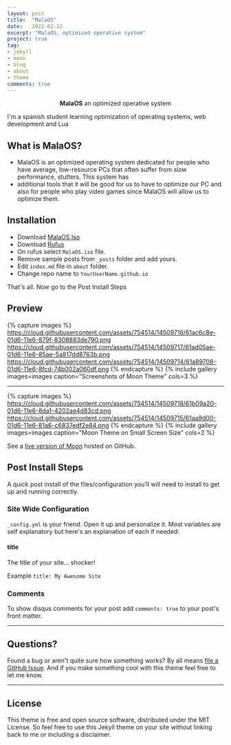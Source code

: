 ```yaml
---
layout: post
title:  "MalaOS"
date:   2022-02-22
excerpt: "MalaOS, optimized operative system"
project: true
tag:
- jekyll 
- moon
- blog
- about
- theme
comments: true
---
```



    
<center><b>MalaOS</b> an optimized operative system</center>
     
 I'm a spanish student learning optimization of operating systems, web development and Lua

## What is MalaOS?
* MalaOS is an optimized operating system dedicated for people who have average, low-resource PCs that often suffer from slow performance, stutters. This system has 
* additional tools that it will be good for us to have to optimize our PC and also for people who play video games since MalaOS will allow us to optimize them.
      
## Installation
* Download [MalaOS Iso](https://github.com/TaylanTatli/Moon/fork)
* Download [Rufus](https://rufus.ie/)
* On rufus select `MalaOS.iso` file.
* Remove sample posts from `_posts` folder and add yours.
* Edit `index.md` file in `about` folder.
* Change repo name to `YourUserName.github.io`    
     
That's all. Now go to the Post Install Steps

## Preview

{% capture images %}
	https://cloud.githubusercontent.com/assets/754514/14509716/61ac6c8e-01d6-11e6-879f-8308883de790.png
	https://cloud.githubusercontent.com/assets/754514/14509717/61ad05ae-01d6-11e6-85ae-5a817dd8763b.png
	https://cloud.githubusercontent.com/assets/754514/14509714/61a89708-01d6-11e6-8fcd-74b002a060df.png
{% endcapture %}
{% include gallery images=images caption="Screenshots of Moon Theme" cols=3 %}

---

{% capture images %}
	https://cloud.githubusercontent.com/assets/754514/14509718/61b09a20-01d6-11e6-8da1-4202ae4d83cd.png
	https://cloud.githubusercontent.com/assets/754514/14509715/61aa9d00-01d6-11e6-81a6-c6837edf2e84.png
{% endcapture %}
{% include gallery images=images caption="Moon Theme on Small Screen Size" cols=2 %}      
      
See a [live version of Moon](http://taylantatli.github.io/Moon) hosted on GitHub.      

## Post Install Steps
A quick post install of the files/configuration you’ll will need to install to get up and running correctly.    

### Site Wide Configuration
`_config.yml` is your friend. Open it up and personalize it. Most variables are self explanatory but here's an explanation of each if needed:

#### title

The title of your site... shocker!

Example `title: My Awesome Site`


### Comments
To show disqus comments for your post add `comments: true` to your post's front matter.

---

## Questions?

Found a bug or aren't quite sure how something works? By all means [file a GitHub Issue](https://github.com/TaylanTatli/Moon/issues/new). And if you make something cool with this theme feel free to let me know.

---

## License

This theme is free and open source software, distributed under the MIT License. So feel free to use this Jekyll theme on your site without linking back to me or including a disclaimer.
